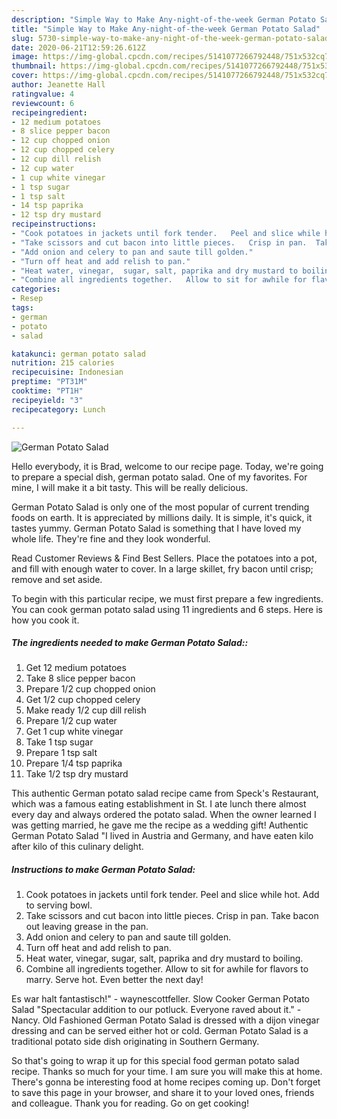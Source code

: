 ```yaml
---
description: "Simple Way to Make Any-night-of-the-week German Potato Salad"
title: "Simple Way to Make Any-night-of-the-week German Potato Salad"
slug: 5730-simple-way-to-make-any-night-of-the-week-german-potato-salad
date: 2020-06-21T12:59:26.612Z
image: https://img-global.cpcdn.com/recipes/5141077266792448/751x532cq70/german-potato-salad-recipe-main-photo.jpg
thumbnail: https://img-global.cpcdn.com/recipes/5141077266792448/751x532cq70/german-potato-salad-recipe-main-photo.jpg
cover: https://img-global.cpcdn.com/recipes/5141077266792448/751x532cq70/german-potato-salad-recipe-main-photo.jpg
author: Jeanette Hall
ratingvalue: 4
reviewcount: 6
recipeingredient:
- 12 medium potatoes
- 8 slice pepper bacon
- 12 cup chopped onion
- 12 cup chopped celery
- 12 cup dill relish
- 12 cup water
- 1 cup white vinegar
- 1 tsp sugar
- 1 tsp salt
- 14 tsp paprika
- 12 tsp dry mustard
recipeinstructions:
- "Cook potatoes in jackets until fork tender.   Peel and slice while hot.  Add to serving bowl."
- "Take scissors and cut bacon into little pieces.   Crisp in pan.  Take bacon out leaving grease in the pan."
- "Add onion and celery to pan and saute till golden."
- "Turn off heat and add relish to pan."
- "Heat water, vinegar,  sugar, salt, paprika and dry mustard to boiling."
- "Combine all ingredients together.   Allow to sit for awhile for flavors to marry.   Serve hot.  Even better the next day!"
categories:
- Resep
tags:
- german
- potato
- salad

katakunci: german potato salad
nutrition: 215 calories
recipecuisine: Indonesian
preptime: "PT31M"
cooktime: "PT1H"
recipeyield: "3"
recipecategory: Lunch

---
```



![German Potato Salad](https://img-global.cpcdn.com/recipes/5141077266792448/751x532cq70/german-potato-salad-recipe-main-photo.jpg)

Hello everybody, it is Brad, welcome to our recipe page. Today, we're going to prepare a special dish, german potato salad. One of my favorites. For mine, I will make it a bit tasty. This will be really delicious.

German Potato Salad is only one of the most popular of current trending foods on earth. It is appreciated by millions daily. It is simple, it's quick, it tastes yummy. German Potato Salad is something that I have loved my whole life. They're fine and they look wonderful.

Read Customer Reviews &amp; Find Best Sellers. Place the potatoes into a pot, and fill with enough water to cover. In a large skillet, fry bacon until crisp; remove and set aside.


To begin with this particular recipe, we must first prepare a few ingredients. You can cook german potato salad using 11 ingredients and 6 steps. Here is how you cook it.

##### The ingredients needed to make German Potato Salad::

1. Get 12 medium potatoes
1. Take 8 slice pepper bacon
1. Prepare 1/2 cup chopped onion
1. Get 1/2 cup chopped celery
1. Make ready 1/2 cup dill relish
1. Prepare 1/2 cup water
1. Get 1 cup white vinegar
1. Take 1 tsp sugar
1. Prepare 1 tsp salt
1. Prepare 1/4 tsp paprika
1. Take 1/2 tsp dry mustard


This authentic German potato salad recipe came from Speck&#39;s Restaurant, which was a famous eating establishment in St. I ate lunch there almost every day and always ordered the potato salad. When the owner learned I was getting married, he gave me the recipe as a wedding gift! Authentic German Potato Salad &#34;I lived in Austria and Germany, and have eaten kilo after kilo of this culinary delight. 

##### Instructions to make German Potato Salad:

1. Cook potatoes in jackets until fork tender.   Peel and slice while hot.  Add to serving bowl.
1. Take scissors and cut bacon into little pieces.   Crisp in pan.  Take bacon out leaving grease in the pan.
1. Add onion and celery to pan and saute till golden.
1. Turn off heat and add relish to pan.
1. Heat water, vinegar,  sugar, salt, paprika and dry mustard to boiling.
1. Combine all ingredients together.   Allow to sit for awhile for flavors to marry.   Serve hot.  Even better the next day!


Es war halt fantastisch!&#34; - waynescottfeller. Slow Cooker German Potato Salad &#34;Spectacular addition to our potluck. Everyone raved about it.&#34; - Nancy. Old Fashioned German Potato Salad is dressed with a dijon vinegar dressing and can be served either hot or cold. German Potato Salad is a traditional potato side dish originating in Southern Germany. 

So that's going to wrap it up for this special food german potato salad recipe. Thanks so much for your time. I am sure you will make this at home. There's gonna be interesting food at home recipes coming up. Don't forget to save this page in your browser, and share it to your loved ones, friends and colleague. Thank you for reading. Go on get cooking!
